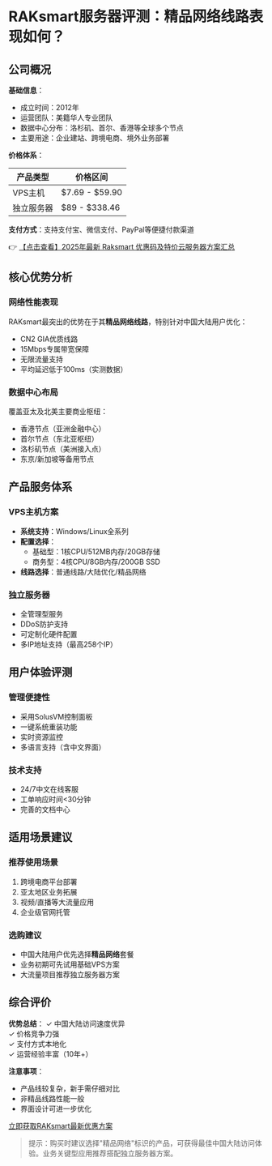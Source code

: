 # RAKsmart服务器评测：精品网络线路表现如何？

## 公司概况

**基础信息**：
- 成立时间：2012年
- 运营团队：美籍华人专业团队
- 数据中心分布：洛杉矶、首尔、香港等全球多个节点
- 主要用途：企业建站、跨境电商、境外业务部署

**价格体系**：

| 产品类型       | 价格区间       |
|----------------|----------------|
| VPS主机        | $7.69 - $59.90 |
| 独立服务器     | $89 - $338.46  |

**支付方式**：支持支付宝、微信支付、PayPal等便捷付款渠道

👉 [【点击查看】2025年最新 Raksmart 优惠码及特价云服务器方案汇总](https://bit.ly/raksmart)

## 核心优势分析

### 网络性能表现
RAKsmart最突出的优势在于其**精品网络线路**，特别针对中国大陆用户优化：
- CN2 GIA优质线路
- 15Mbps专属带宽保障
- 无限流量支持
- 平均延迟低于100ms（实测数据）

### 数据中心布局
覆盖亚太及北美主要商业枢纽：
- 香港节点（亚洲金融中心）
- 首尔节点（东北亚枢纽）
- 洛杉矶节点（美洲接入点）
- 东京/新加坡等备用节点

## 产品服务体系

### VPS主机方案
- **系统支持**：Windows/Linux全系列
- **配置选择**：
  - 基础型：1核CPU/512MB内存/20GB存储
  - 商务型：4核CPU/8GB内存/200GB SSD
- **线路选择**：普通线路/大陆优化/精品网络

### 独立服务器
- 全管理型服务
- DDoS防护支持
- 可定制化硬件配置
- 多IP地址支持（最高258个IP）

## 用户体验评测

### 管理便捷性
- 采用SolusVM控制面板
- 一键系统重装功能
- 实时资源监控
- 多语言支持（含中文界面）

### 技术支持
- 24/7中文在线客服
- 工单响应时间<30分钟
- 完善的文档中心

## 适用场景建议

### 推荐使用场景
1. 跨境电商平台部署
2. 亚太地区业务拓展
3. 视频/直播等大流量应用
4. 企业级官网托管

### 选购建议
- 中国大陆用户优先选择**精品网络**套餐
- 业务初期可先试用基础VPS方案
- 大流量项目推荐独立服务器方案

## 综合评价

**优势总结**：
✓ 中国大陆访问速度优异  
✓ 价格竞争力强  
✓ 支付方式本地化  
✓ 运营经验丰富（10年+）  

**注意事项**：
- 产品线较复杂，新手需仔细对比
- 非精品线路性能一般
- 界面设计可进一步优化

[立即获取RAKsmart最新优惠方案](https://bit.ly/raksmart)

> 提示：购买时建议选择"精品网络"标识的产品，可获得最佳中国大陆访问体验。业务关键型应用推荐搭配独立服务器方案。